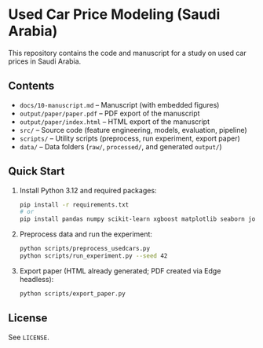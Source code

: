 # Used Car Price Modeling (Saudi Arabia)

This repository contains the code and manuscript for a study on used car prices in Saudi Arabia.

## Contents
- `docs/10-manuscript.md` – Manuscript (with embedded figures)
- `output/paper/paper.pdf` – PDF export of the manuscript
- `output/paper/index.html` – HTML export of the manuscript
- `src/` – Source code (feature engineering, models, evaluation, pipeline)
- `scripts/` – Utility scripts (preprocess, run experiment, export paper)
- `data/` – Data folders (`raw/`, `processed/`, and generated `output/`)

## Quick Start
1. Install Python 3.12 and required packages:
   ```bash
   pip install -r requirements.txt
   # or
   pip install pandas numpy scikit-learn xgboost matplotlib seaborn joblib markdown
   ```
2. Preprocess data and run the experiment:
   ```bash
   python scripts/preprocess_usedcars.py
   python scripts/run_experiment.py --seed 42
   ```
3. Export paper (HTML already generated; PDF created via Edge headless):
   ```bash
   python scripts/export_paper.py
   ```

## License
See `LICENSE`.
